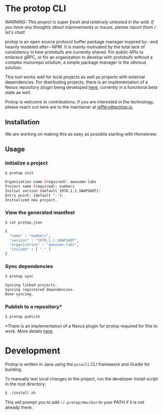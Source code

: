 # The protop CLI

_WARNING: This project is super fresh and relatively untested in the wild. If you have any thoughts about improvements or issues, please report them / let's chat!_

protop is an open source protocol buffer package manager inspired by--and heavily modeled after--NPM. It is mainly motivated by the total lack of consistency in how protobufs are currently shared. For public APIs to embrace gRPC, or for an organization to develop with protobufs without a complex monorepo solution, a simple package manager is the obvious solution.

This tool works well for local projects as well as projects with external dependencies. For distributing projects, there is an implementation of a Nexus repository plugin being developed [here](https://github.com/protop-io/nexus-repository-protop), currently in a functional beta state as well.

Protop is welcome to contributions; if you are interested in the technology, please reach out here are to the maintainer at jeffery@protop.io.

## Installation
We are working on making this as easy as possible starting with Homebrew.

## Usage

### Initialize a project
```bash
$ protop init

Organization name (required): awesome-labs
Project name (required): numbers
Initial version (default 1970.1.1.SNAPSHOT):
Entry point: (default "."):
Initialized new project.
```

### View the generated manifest
```bash
$ cat protop.json

{
  "name" : "numbers",
  "version" : "1970.1.1.SNAPSHOT",
  "organization" : "awesome-labs",
  "include" : [ "." ]
}
```

### Sync dependencies
```bash
$ protop sync

Syncing linked projects.
Syncing registered dependencies.
Done syncing.
```

### Publish to a repository*
```bash
$ protop publish
```

*There is an implementation of a Nexus plugin for protop required for this to work. More details [here](https://github.com/protop-io/nexus-repository-protop).

# Development

Protop is written in Java using the `picocli` CLI framework and Gradle for building.

To manually test local changes to the project, run the developer install script in the root directory:
```bash
$ ./install.sh
```

This will prompt you to add `~/.protop/dev/bin` to your PATH if it is not already there.
